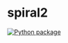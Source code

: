 # spiral2

[![Python package](https://github.com/vcu-jtcrow/spiral2/actions/workflows/pytest.yml/badge.svg)](https://github.com/vcu-jtcrow/spiral2/actions/workflows/pytest.yml)

